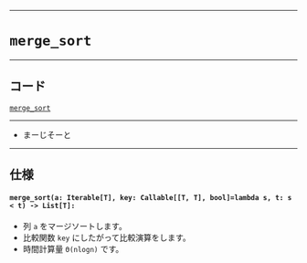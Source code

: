 _____

# `merge_sort`

_____

## コード

[`merge_sort`](https://github.com/titan-23/Library_py/blob/main/Algorithm/Sort/merge_sort.py)
<!-- code=https://github.com/titan-23/Library_py/blob/main/Algorithm\Sort\merge_sort.py -->

_____

- まーじそーと

_____

## 仕様

#### `merge_sort(a: Iterable[T], key: Callable[[T, T], bool]=lambda s, t: s < t) -> List[T]:`

- 列 `a` をマージソートします。
- 比較関数 `key` にしたがって比較演算をします。
- 時間計算量 `Θ(nlogn)` です。
